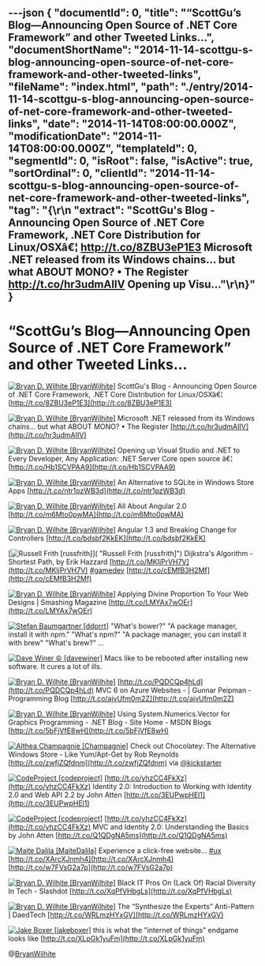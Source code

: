 ---json
{
  "documentId": 0,
  "title": "“ScottGu’s Blog—Announcing Open Source of .NET Core Framework” and other Tweeted Links…",
  "documentShortName": "2014-11-14-scottgu-s-blog-announcing-open-source-of-net-core-framework-and-other-tweeted-links",
  "fileName": "index.html",
  "path": "./entry/2014-11-14-scottgu-s-blog-announcing-open-source-of-net-core-framework-and-other-tweeted-links",
  "date": "2014-11-14T08:00:00.000Z",
  "modificationDate": "2014-11-14T08:00:00.000Z",
  "templateId": 0,
  "segmentId": 0,
  "isRoot": false,
  "isActive": true,
  "sortOrdinal": 0,
  "clientId": "2014-11-14-scottgu-s-blog-announcing-open-source-of-net-core-framework-and-other-tweeted-links",
  "tag": "{\r\n  \"extract\": \"ScottGu's Blog - Announcing Open Source of .NET Core Framework, .NET Core Distribution for Linux/OSXâ€¦ <http://t.co/8ZBU3eP1E3>  Microsoft .NET released from its Windows chains... but what ABOUT MONO? • The Register <http://t.co/hr3udmAIIV>  Opening up Visu...\"\r\n}"
}
---

# “ScottGu’s Blog—Announcing Open Source of .NET Core Framework” and other Tweeted Links…

[<img alt="Bryan D. Wilhite [BryanWilhite]" src="https://songhay.blob.core.windows.net/shared-social-twitter/BryanWilhite.jpeg">](http://t.co/UNdqV0Z1zz "Bryan D. Wilhite [BryanWilhite]") <span>ScottGu's Blog - Announcing Open Source of .NET Core Framework, .NET Core Distribution for Linux/OSXâ€¦ [http://t.co/8ZBU3eP1E3](http://t.co/8ZBU3eP1E3)</span>

[<img alt="Bryan D. Wilhite [BryanWilhite]" src="https://songhay.blob.core.windows.net/shared-social-twitter/BryanWilhite.jpeg">](http://t.co/UNdqV0Z1zz "Bryan D. Wilhite [BryanWilhite]") <span>Microsoft .NET released from its Windows chains... but what ABOUT MONO? • The Register [http://t.co/hr3udmAIIV](http://t.co/hr3udmAIIV)</span>

[<img alt="Bryan D. Wilhite [BryanWilhite]" src="https://songhay.blob.core.windows.net/shared-social-twitter/BryanWilhite.jpeg">](http://t.co/UNdqV0Z1zz "Bryan D. Wilhite [BryanWilhite]") <span>Opening up Visual Studio and .NET to Every Developer, Any Application: .NET Server Core open source â€¦ [http://t.co/Hb1SCVPAA9](http://t.co/Hb1SCVPAA9)</span>

[<img alt="Bryan D. Wilhite [BryanWilhite]" src="https://songhay.blob.core.windows.net/shared-social-twitter/BryanWilhite.jpeg">](http://t.co/UNdqV0Z1zz "Bryan D. Wilhite [BryanWilhite]") <span>An Alternative to SQLite in Windows Store Apps [http://t.co/ntr1pzWB3d](http://t.co/ntr1pzWB3d)</span>

[<img alt="Bryan D. Wilhite [BryanWilhite]" src="https://songhay.blob.core.windows.net/shared-social-twitter/BryanWilhite.jpeg">](http://t.co/UNdqV0Z1zz "Bryan D. Wilhite [BryanWilhite]") <span>All About Angular 2.0 [http://t.co/m6Mto0pwMA](http://t.co/m6Mto0pwMA)</span>

[<img alt="Bryan D. Wilhite [BryanWilhite]" src="https://songhay.blob.core.windows.net/shared-social-twitter/BryanWilhite.jpeg">](http://t.co/UNdqV0Z1zz "Bryan D. Wilhite [BryanWilhite]") <span>Angular 1.3 and Breaking Change for Controllers [http://t.co/bdsbf2KkEK](http://t.co/bdsbf2KkEK)</span>

[<img alt="Russell Frith [russfrith]" src="https://songhay.blob.core.windows.net/shared-social-twitter/russfrith.jpeg">]( "Russell Frith [russfrith]") <span>Dijkstra's Algorithm - Shortest Path, by Erik Hazzard [http://t.co/MKIjPrVH7V](http://t.co/MKIjPrVH7V) [#gamedev](http://search.twitter.com/search?q=%23gamedev) [http://t.co/cEMfB3H2Mf](http://t.co/cEMfB3H2Mf)</span>

[<img alt="Bryan D. Wilhite [BryanWilhite]" src="https://songhay.blob.core.windows.net/shared-social-twitter/BryanWilhite.jpeg">](http://t.co/UNdqV0Z1zz "Bryan D. Wilhite [BryanWilhite]") <span>Applying Divine Proportion To Your Web Designs | Smashing Magazine [http://t.co/LMYAx7wOEr](http://t.co/LMYAx7wOEr)</span>

[<img alt="Stefan Baumgartner [ddprrt]" src="https://songhay.blob.core.windows.net/shared-social-twitter/ddprrt.jpeg">](http://t.co/FuYisT50Gv "Stefan Baumgartner [ddprrt]") <span>"What's bower?" "A package manager, install it with npm." "What's npm?" "A package manager, you can install it with brew" "What's brew?" ...</span>

[<img alt="Dave Winer ☮ [davewiner]" src="https://songhay.blob.core.windows.net/shared-social-twitter/davewiner.jpeg">](http://t.co/fuxogiHMsn "Dave Winer ☮ [davewiner]") <span>Macs like to be rebooted after installing new software. It cures a lot of ills.</span>

[<img alt="Bryan D. Wilhite [BryanWilhite]" src="https://songhay.blob.core.windows.net/shared-social-twitter/BryanWilhite.jpeg">](http://t.co/UNdqV0Z1zz "Bryan D. Wilhite [BryanWilhite]") <span>[http://t.co/PQDCQp4hLd](http://t.co/PQDCQp4hLd) MVC 6 on Azure Websites - | Gunnar Peipman - Programming Blog [http://t.co/ajvUfm0m2Z](http://t.co/ajvUfm0m2Z)</span>

[<img alt="Bryan D. Wilhite [BryanWilhite]" src="https://songhay.blob.core.windows.net/shared-social-twitter/BryanWilhite.jpeg">](http://t.co/UNdqV0Z1zz "Bryan D. Wilhite [BryanWilhite]") <span>Using System.Numerics.Vector for Graphics Programming - .NET Blog - Site Home - MSDN Blogs [http://t.co/5bFjVfE8wH](http://t.co/5bFjVfE8wH)</span>

[<img alt="Althea Champagnie [Champagnie]" src="https://songhay.blob.core.windows.net/shared-social-twitter/Champagnie.jpeg">](http://t.co/gz6AV5nqvS "Althea Champagnie [Champagnie]") <span>Check out Chocolatey: The Alternative Windows Store - Like Yum/Apt-Get by Rob Reynolds [http://t.co/zwfjZQfdnm](http://t.co/zwfjZQfdnm) via [@kickstarter](http://twitter.com/kickstarter)</span>

[<img alt="CodeProject [codeproject]" src="https://songhay.blob.core.windows.net/shared-social-twitter/codeproject.png">](http://t.co/4uZjbAWyZS "CodeProject [codeproject]") <span>[http://t.co/yhzCC4FkXz](http://t.co/yhzCC4FkXz) Identity 2.0: Introduction to Working with Identity 2.0 and Web API 2.2 by John Atten [http://t.co/3EUPwpHEl1](http://t.co/3EUPwpHEl1)</span>

[<img alt="CodeProject [codeproject]" src="https://songhay.blob.core.windows.net/shared-social-twitter/codeproject.png">](http://t.co/4uZjbAWyZS "CodeProject [codeproject]") <span>[http://t.co/yhzCC4FkXz](http://t.co/yhzCC4FkXz) MVC and Identity 2.0: Understanding the Basics by John Atten [http://t.co/Q1QDgNA5ms](http://t.co/Q1QDgNA5ms)</span>

[<img alt="Maite Dalila [MaiteDalila]" src="https://songhay.blob.core.windows.net/shared-social-twitter/MaiteDalila.jpeg">](http://t.co/gxo0VRzcKd "Maite Dalila [MaiteDalila]") <span>Experience a click-free website... [#ux](http://search.twitter.com/search?q=%23ux) [http://t.co/XArcXJnmh4](http://t.co/XArcXJnmh4) [http://t.co/w7FVsG2a7p](http://t.co/w7FVsG2a7p)</span>

[<img alt="Bryan D. Wilhite [BryanWilhite]" src="https://songhay.blob.core.windows.net/shared-social-twitter/BryanWilhite.jpeg">](http://t.co/UNdqV0Z1zz "Bryan D. Wilhite [BryanWilhite]") <span>Black IT Pros On (Lack Of) Racial Diversity In Tech - Slashdot [http://t.co/XqPfVHbgLs](http://t.co/XqPfVHbgLs)</span>

[<img alt="Bryan D. Wilhite [BryanWilhite]" src="https://songhay.blob.core.windows.net/shared-social-twitter/BryanWilhite.jpeg">](http://t.co/UNdqV0Z1zz "Bryan D. Wilhite [BryanWilhite]") <span>The “Synthesize the Experts” Anti-Pattern | DaedTech [http://t.co/WRLmzHYxGV](http://t.co/WRLmzHYxGV)</span>

[<img alt="Jake Boxer [jakeboxer]" src="https://songhay.blob.core.windows.net/shared-social-twitter/jakeboxer.jpeg">](http://t.co/mNIXMXzgEB "Jake Boxer [jakeboxer]") <span>this is what the "internet of things" endgame looks like [http://t.co/XLpGk1yuFm](http://t.co/XLpGk1yuFm)</span>

@[BryanWilhite](https://twitter.com/BryanWilhite)
